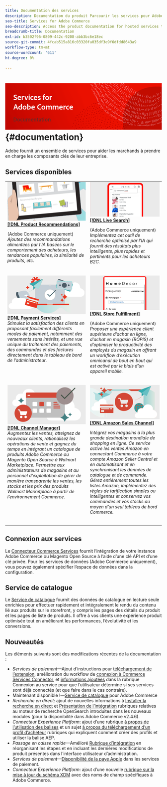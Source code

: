 ```yaml
---
title: Documentation des services
description: Documentation du produit Parcourir les services pour Adobe Commerce
seo-title: Services for Adobe Commerce
seo-description: Access the product documentation for hosted services that help Adobe Commerce and Magento Open Source merchants support key components of their business.
breadcrumb-title: Documentation
exl-id: b3502f96-0809-442c-9208-abb3bc6e18ec
source-git-commit: 4fcab515a816c03320fa035df3e9f6dfdd8643a9
workflow-type: tm+mt
source-wordcount: '611'
ht-degree: 0%

---
```


# <!-- use banner as heading -->![Documentation des services](./assets/banner-services-home.png) {#documentation}

Adobe fournit un ensemble de services pour aider les marchands à prendre en charge les composants clés de leur entreprise.

## Services disponibles

<table>
<tr>
   <td valign="top">
       <img alt="[!UICONTROL Product Recommendations]" src="assets/product-recs.png" />
    <div><a href="https://experienceleague.adobe.com/docs/commerce-merchant-services/product-recommendations/overview.html">
    <strong>[!DNL Product Recommendations]</strong></a>
    </div>
    <p>(Adobe Commerce uniquement)<br><em>Ajoutez des recommandations alimentées par l’IA basées sur le comportement des acheteurs, les tendances populaires, la similarité de produits, etc.</em></p>
    </br>
  </td>
  <td valign="top">
      <img alt="[!DNL Live Search]" src="assets/live-search.png" />
    <div>
    <a href="https://experienceleague.adobe.com/docs/commerce-merchant-services/live-search/overview.html"><strong>[!DNL Live Search]</strong></a>
    </div>
    <p>(Adobe Commerce uniquement)<br><em>Implémentez cet outil de recherche optimisé par l’IA qui fournit des résultats plus intelligents, plus rapides et pertinents pour les acheteurs B2C.</em></p>
    </br>
  </td>
</tr>
<tr>
  <td valign="top">
    <img alt="[!DNL Payment Services]" src="assets/payment-services.png"/>
    <div>
    <a href="https://experienceleague.adobe.com/docs/commerce-merchant-services/payment-services/guide-overview.html"><strong>[!DNL Payment Services]</strong></a>
    </div>
    <em>Stimulez la satisfaction des clients en proposant facilement différents modes de paiement, notamment des versements sans intérêts, et une vue unique du traitement des paiements, des commandes et des factures directement dans le tableau de bord de l’administrateur.</em>
    </br>
  </td>
  <td valign="top">
    <img alt="Exécution de la boutique" src="assets/store-fulfillment-landing-graphic.png"/>
    <div><a href="https://experienceleague.adobe.com/docs/commerce-merchant-services/store-fulfillment/guide-overview.html">
    <strong>[!DNL Store Fulfillment]</strong></a>
    </div>
    <p>(Adobe Commerce uniquement)<br><em>Proposer une expérience client supérieure d’achat en ligne, d’achat en magasin (BOPIS) et d’optimiser la productivité des employés du magasin en offrant un workflow d’exécution omnicanal de bout en bout qui est activé par le biais d’un appareil mobile.</em></p>
    </br>
  </td>
  </tr>
  <tr>
   <td valign="top">
    <img alt="[!DNL Channel Manager]" src="assets/channel-manager.png"/>
    <div>
    <a href="https://experienceleague.adobe.com/docs/commerce-channels/channel-manager/guide-overview.html"><strong>[!DNL Channel Manager]</strong></a>
    </div>
    <em>Augmentez les ventes, atteignez de nouveaux clients, rationalisez les opérations de vente et gagnez du temps en intégrant un catalogue de produits Adobe Commerce ou Magento Open Source à Walmart Marketplace. Permettre aux administrateurs de magasins et au personnel d’exploitation de gérer de manière transparente les ventes, les stocks et les prix des produits Walmart Marketplace à partir de l’environnement Commerce.</em>
    </br>
  </td>
    <td valign="top">
       <img alt="Canal de vente Amazon" src="assets/amazon-channel.png" />
    <div><a href="https://experienceleague.adobe.com/docs/commerce-channels/amazon/guide-overview.html">
    <strong>[!DNL Amazon Sales Channel]</strong></a>
    </div>
    <p><em>Intégrez vos magasins à la plus grande destination mondiale de shopping en ligne. Ce service active les ventes Amazon en connectant Commerce à votre compte Amazon Seller Central et en automatisant et en synchronisant les données de catalogue et de commande. Gérez entièrement toutes les listes Amazon, implémentez des règles de tarification simples ou intelligentes et conservez vos commandes et vos stocks au moyen d’un seul tableau de bord Commerce.</em></p>
    </br>
  </td>
</tr>
</table>

## Connexion aux services

Le [Connecteur Commerce Services](saas.md) fournit l’intégration de votre instance Adobe Commerce ou Magento Open Source à l’aide d’une clé API et d’une clé privée. Pour les services de données (Adobe Commerce uniquement), vous pouvez également spécifier l’espace de données dans la configuration.

## Service de catalogue

Le [Service de catalogue](https://experienceleague.adobe.com/docs/commerce-merchant-services/catalog-service/guide-overview.html) fournit des données de catalogue en lecture seule enrichies pour effectuer rapidement et intégralement le rendu du contenu lié aux produits sur le storefront, y compris les pages des détails du produit et les pages de liste de produits. Il offre à vos clients une expérience produit optimisée tout en améliorant les performances, l’évolutivité et les conversions.

## Nouveautés

Les éléments suivants sont des modifications récentes de la documentation :

* *Services de paiement*—Ajout d’instructions pour [téléchargement de l’extension](https://experienceleague.adobe.com/docs/commerce-merchant-services/payment-services/get-started/install.html#download-the-extension), amélioration du workflow de [connexion à Commerce Services Connector](https://experienceleague.adobe.com/docs/commerce-merchant-services/payment-services/get-started/connect.html), et [informations ajoutées](https://experienceleague.adobe.com/docs/commerce-merchant-services/payment-services/get-started/connect.html) dans la rubrique Connexion au service pour que l’utilisateur détermine si ses services sont déjà connectés (et que faire dans le cas contraire).
* Maintenant disponible !—[Service de catalogue](https://experienceleague.adobe.com/docs/commerce-merchant-services/catalog-service/overview.html) pour Adobe Commerce
* *Recherche en direct*: ajout de nouvelles informations à [Installer la recherche en direct](https://experienceleague.adobe.com/docs/commerce-merchant-services/live-search/onboard/install.html) et [Présentation de l’intégration](https://experienceleague.adobe.com/docs/commerce-merchant-services/live-search/onboard/onboarding-overview.html) rubriques relatives au moteur de recherche OpenSearch introduites dans les nouveaux modules (pour la disponibilité dans Adobe Commerce v2.4.6).
* *Connecteur Experience Platform*: ajout d’une rubrique [à propos de l’utilisation des balises](https://experienceleague.adobe.com/docs/commerce-merchant-services/experience-platform-connector/event-forwarding/using-tags.html) et un sujet [à propos du téléchargement d’un profil d’acheteur](https://experienceleague.adobe.com/docs/commerce-merchant-services/experience-platform-connector/fundamentals/profile.html) rubriques qui expliquent comment créer des profils et utiliser la balise AEP.
* *Passage en caisse rapide*—Amélioré [Rubrique d’intégration](https://experienceleague.adobe.com/docs/commerce-merchant-services/quick-checkout/getting-started/onboarding.html) en réorganisant les étapes et en incluant les dernières modifications de produit présentes dans l’interface utilisateur d’administration.
* *Services de paiement*—[Disponibilité de la paye Apple](https://experienceleague.adobe.com/docs/commerce-merchant-services/payment-services/payments-options.html#apple-pay-button) dans les services de paiement.
* *Connecteur Experience Platform*: ajout d’une nouvelle [rubrique sur la mise à jour du schéma XDM](https://experienceleague.adobe.com/docs/commerce-merchant-services/experience-platform-connector/fundamentals/update-xdm.html) avec des noms de champ spécifiques à Adobe Commerce.

